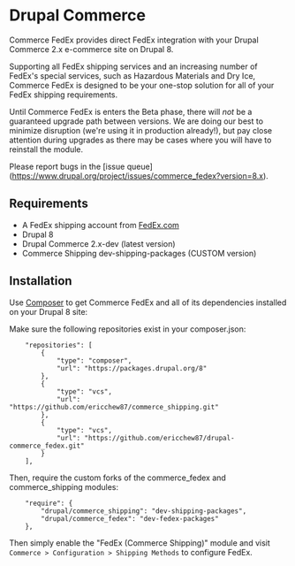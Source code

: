 Drupal Commerce
===============

Commerce FedEx provides direct FedEx integration with your
Drupal Commerce 2.x e-commerce site on Drupal 8.

Supporting all FedEx shipping services and an increasing number 
of FedEx's special services, such as Hazardous Materials and Dry Ice,
Commerce FedEx is designed to be your one-stop solution 
for all of your FedEx shipping requirements.

Until Commerce FedEx is enters the Beta phase, there will *not* be a 
guaranteed upgrade path between versions. We are doing our best to 
minimize disruption (we're using it in production already!), but pay 
close attention during upgrades as there may be cases where you will 
have to reinstall the module.

Please report bugs in the [issue queue]
(https://www.drupal.org/project/issues/commerce_fedex?version=8.x).

## Requirements

* A FedEx shipping account from [FedEx.com](http://www.fedex.com/)
* Drupal 8
* Drupal Commerce 2.x-dev (latest version)
* Commerce Shipping dev-shipping-packages (CUSTOM version)

## Installation

Use [Composer](https://getcomposer.org/) to get Commerce FedEx and all of its
dependencies installed on your Drupal 8 site:

Make sure the following repositories exist in your composer.json:

```
    "repositories": [
        {
            "type": "composer",
            "url": "https://packages.drupal.org/8"
        },
        {
            "type": "vcs",
            "url": "https://github.com/ericchew87/commerce_shipping.git"
        },
        {
            "type": "vcs",
            "url": "https://github.com/ericchew87/drupal-commerce_fedex.git"
        }
    ],
```

Then, require the custom forks of the commerce_fedex and commerce_shipping modules:

```
    "require": {
        "drupal/commerce_shipping": "dev-shipping-packages",
        "drupal/commerce_fedex": "dev-fedex-packages"
    },
```


Then simply enable the "FedEx (Commerce Shipping)" module and visit 
`Commerce > Configuration > Shipping Methods` to configure FedEx.
